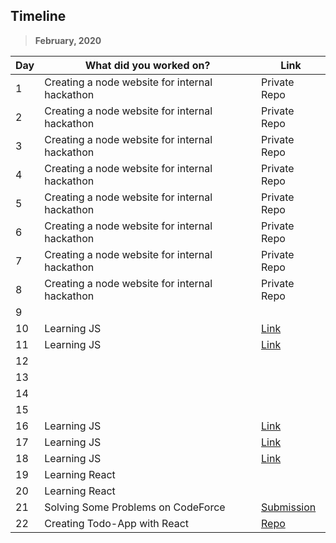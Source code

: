 ## Timeline

> **February, 2020**

| Day | What did you worked on?  | Link    |
| --- | ------------------------ | ------- |
|1|Creating a node website for internal hackathon|Private Repo|
|2|Creating a node website for internal hackathon|Private Repo|
|3|Creating a node website for internal hackathon|Private Repo|
|4|Creating a node website for internal hackathon|Private Repo|
|5|Creating a node website for internal hackathon|Private Repo|
|6|Creating a node website for internal hackathon|Private Repo|
|7|Creating a node website for internal hackathon|Private Repo|
|8|Creating a node website for internal hackathon|Private Repo|
|9|||
|10|Learning JS|[Link](https://www.eduonix.com/dashboard/modern-javascript-for-developers)|
|11|Learning JS|[Link](https://www.eduonix.com/dashboard/modern-javascript-for-developers)|
|12|||
|13|||
|14|||
|15|||
|16|Learning JS|[Link](https://www.eduonix.com/dashboard/modern-javascript-for-developers)|
|17|Learning JS|[Link](https://www.eduonix.com/dashboard/modern-javascript-for-developers)|
|18|Learning JS|[Link](https://www.eduonix.com/dashboard/modern-javascript-for-developers)|
|19|Learning React||
|20|Learning React||
|21|Solving Some Problems on CodeForce|[Submission](http://codeforces.com/submissions/newbie_coder404)|
|22|Creating Todo-App with React|[Repo](https://github.com/abhi3315/Todo-App.git)|
